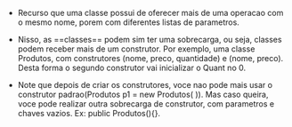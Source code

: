 - Recurso que uma classe possui de oferecer mais de uma operacao com o mesmo nome, porem com diferentes listas de parametros.

- Nisso, as ==classes== podem sim ter uma sobrecarga, ou seja, classes podem receber mais de um construtor. Por exemplo, uma classe Produtos, com construtores (nome, preco, quantidade) e (nome, preco). Desta forma o segundo construtor vai inicializar o Quant no 0.

- Note que depois de criar os construtores, voce nao pode mais usar o construtor padrao(Produtos p1 = new Produtos( )). Mas caso queira, voce pode realizar outra sobrecarga de construtor, com parametros e chaves vazios. Ex: public Produtos(){}.